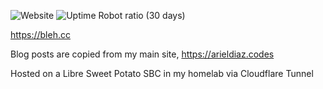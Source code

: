 ![Website](https://img.shields.io/website?style=flat&url=https%3A%2F%2Fbleh.cc%2F) ![Uptime Robot ratio (30 days)](https://img.shields.io/uptimerobot/ratio/m795581121-360b14c3098feec496959d73)

https://bleh.cc

Blog posts are copied from my main site, https://arieldiaz.codes

Hosted on a Libre Sweet Potato SBC in my homelab via Cloudflare Tunnel
